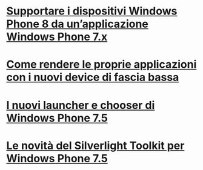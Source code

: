 # [Supportare i dispositivi Windows Phone 8 da un’applicazione Windows Phone 7.x](https://msdn.microsoft.com/it-it/library/jj973189.aspx)
# [Come rendere le proprie applicazioni con i nuovi device di fascia bassa](https://msdn.microsoft.com/it-it/library/jj714730.aspx)
# [I nuovi launcher e chooser di Windows Phone 7.5](https://msdn.microsoft.com/it-it/library/hh923931.aspx)
# [Le novità del Silverlight Toolkit per Windows Phone 7.5](https://msdn.microsoft.com/it-it/library/hh923932.aspx)

